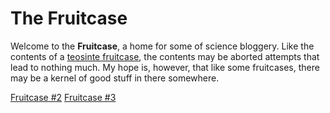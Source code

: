 # The Fruitcase

Welcome to the **Fruitcase**, a home for some of science bloggery. Like the contents of a [teosinte fruitcase](https://www.google.com/url?sa=i&rct=j&q=&esrc=s&source=images&cd=&cad=rja&uact=8&ved=0ahUKEwiMn5jE3fHNAhUJ8WMKHWKpDPQQjRwIBw&url=http%3A%2F%2Fteosinte.wisc.edu%2Fquestions.html&psig=AFQjCNGES6lTYkZAYDCeuY8TsDSSR37WDQ&ust=1468543635349247), the contents may be aborted attempts that lead to nothing much. My hope is, however, that like some fruitcases, there may be a kernel of good stuff in there somewhere.

[Fruitcase \#2](https://github.com/RILAB/fruitcase/blob/master/blogs/FC002.pdf) 
[Fruitcase \#3](https://github.com/RILAB/fruitcase/blob/master/blogs/FC003.pdf) 
